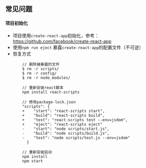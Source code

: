 常见问题
-

 #### 项目初始化
 - 项目使用`create-react-app`初始化，参考：https://github.com/facebook/create-react-app
 - 使用`npm run eject` 暴露`create-react-app`的配置文件（不可逆）
 - 恢复方式
      ```
          // 删除被暴露的文件
          $ rm -r scripts/ 
          $ rm -r config/ 
          $ rm -r node_modules/
          
          // 重新安装react脚本
          npm install react-scripts
          
          // 修改package-lock.json
          "scripts": {
          +    "start": "react-scripts start",                 
          +    "build": "react-scripts build",                 
          +    "test": "react-scripts test --env=jsdom",       
          +    "eject": "react-scripts eject"                  
          -    "start": "node scripts/start.js",               
          -    "build": "node scripts/build.js",                
          -    "test": "node scripts/test.js --env=jsdom"      
            }
            
          // 重新安装启动
          npm install
          npm start 
      ```
